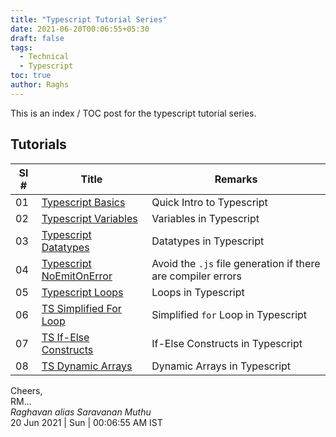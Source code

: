 ```yaml
---
title: "Typescript Tutorial Series"
date: 2021-06-20T00:06:55+05:30
draft: false
tags:
  - Technical
  - Typescript
toc: true
author: Raghs
---
```


This is an index / TOC post for the typescript tutorial series. 

<!--more-->

## Tutorials 

| Sl # | Title | Remarks |
| ---- | ----- | ------- |
| 01 | [Typescript Basics](../typescript-basics/) | Quick Intro to Typescript  |
| 02 | [Typescript Variables](../typescript-variables/) | Variables in Typescript | 
| 03 | [Typescript Datatypes](../typescript-datatypes/) | Datatypes in Typescript |
| 04 | [Typescript NoEmitOnError](../typescript-noemitonerror/) | Avoid the `.js` file generation if there are compiler errors | 
| 05 | [Typescript Loops](../typescript-loops/) | Loops in Typescript |
| 06 | [TS Simplified For Loop](../typescript-simplified-for-loop/) | Simplified `for` Loop in Typescript |
| 07 | [TS If-Else Constructs](../typescript-if-else-constructs/) | If-Else Constructs in Typescript |
| 08 | [TS Dynamic Arrays](../typescript-dynamic-arrays/) | Dynamic Arrays in Typescript |

Cheers,\
RM...\
_Raghavan alias Saravanan Muthu_\
20 Jun 2021 | Sun | 00:06:55 AM IST
